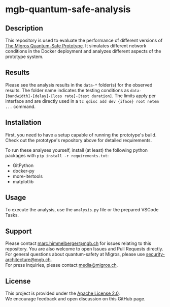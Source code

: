 # mgb-quantum-safe-analysis

## Description

This repository is used to evaluate the performance of different versions of [The Migros Quantum-Safe Prototype](https://github.com/migros/migros-quantum-safe).
It simulates different network conditions in the Docker deployment and analyzes different aspects of the prototype system.

## Results

Please see the analysis results in the `data-*` folder(s) for the observed results.
The folder name indicates the testing conditions as `data-[bandwidth]-[delay]-[loss rate]-[test duration]`.
The limits apply per interface and are directly used in a `tc qdisc add dev {iface} root netem ...` command.

## Installation

First, you need to have a setup capable of running the prototype's build.
Check out the prototype's repository above for detailed requirements.

To run these analyses yourself, install (at least) the following python packages with `pip install -r requirements.txt`:

* GitPython
* docker-py
* more-itertools
* matplotlib

## Usage

To execute the analysis, use the `analysis.py` file or the prepared VSCode Tasks.

## Support

Please contact [marc.himmelberger@mgb.ch](mailto:marc.himmelberger@mgb.ch) for issues relating to this repository. You are also welcome to open Issues and Pull Requests directly.  
For general questions about quantum-safety at Migros, please use [security-architecture@mgb.ch](mailto:security-architecture@mgb.ch).  
For press inquiries, please  contact [media@migros.ch](mailto:media@migros.ch).

## License

This project is provided under the [Apache License 2.0](LICENSE.txt).  
We encourage feedback and open discussion on this GitHub page.
